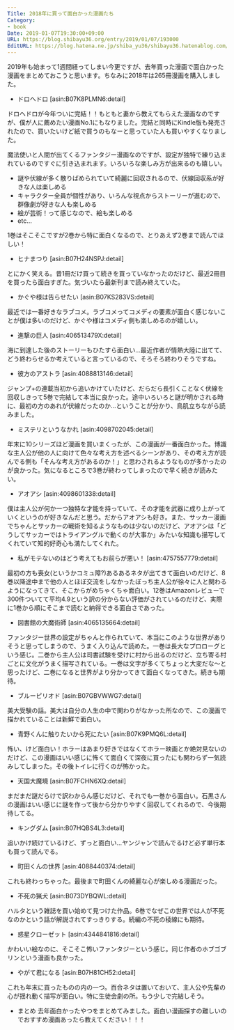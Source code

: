 ```yaml
---
Title: 2018年に買って面白かった漫画たち
Category:
- book
Date: 2019-01-07T19:30:00+09:00
URL: https://blog.shibayu36.org/entry/2019/01/07/193000
EditURL: https://blog.hatena.ne.jp/shiba_yu36/shibayu36.hatenablog.com/atom/entry/10257846132699914609
---
```


2019年も始まって1週間経ってしまい今更ですが、去年買った漫画で面白かった漫画をまとめておこうと思います。ちなみに2018年は265冊漫画を購入しました。

* ドロヘドロ
[asin:B07K8PLMN6:detail]

ドロヘドロが今年ついに完結！！もともと妻から教えてもらえた漫画なのですが、僕が人に薦めたい漫画No.1にもなりました。完結と同時にKindle版も発売されたので、買いたいけど紙で買うのもなーと思っていた人も買いやすくなりました。

魔法使いと人間が出てくるファンタジー漫画なのですが、設定が独特で練り込まれているのですぐに引き込まれます。いろいろな楽しみ方が出来るのも嬉しい。

- 謎や伏線が多く散りばめられていて綺麗に回収されるので、伏線回収系が好きな人は楽しめる
- キャラクター全員が個性があり、いろんな視点からストーリーが進むので、群像劇が好きな人も楽しめる
- 絵が芸術！って感じなので、絵も楽しめる
- etc...

1巻はそこそこですが2巻から特に面白くなるので、とりあえず2巻まで読んでほしい！

* ヒナまつり
[asin:B07H24NSPJ:detail]

とにかく笑える。昔1冊だけ買って続きを買っていなかったのだけど、最近2冊目を買ったら面白すぎた。気づいたら最新刊まで読み終えていた。

* かぐや様は告らせたい
[asin:B07KS283VS:detail]

最近では一番好きなラブコメ。ラブコメってコメディの要素が面白く感じないことが僕は多いのだけど、かぐや様はコメディ側も楽しめるのが嬉しい。

* 進撃の巨人
[asin:406513479X:detail]

海に到達した後のストーリーもひたすら面白い...最近作者が情熱大陸に出てて、どう終わらせるか考えていると言っているので、そろそろ終わりそうですね。

* 彼方のアストラ
[asin:4088813146:detail]

ジャンプ+の連載当初から追いかけていたけど、だらだら長引くことなく伏線を回収しきって5巻で完結して本当に良かった。途中いろいろと謎が明かされる時に、最初の方のあれが伏線だったのか...ということが分かり、鳥肌立ちながら読みました。

* ミステリというなかれ
[asin:4098702045:detail]

年末に10シリーズほど漫画を買いまくったが、この漫画が一番面白かった。博識な主人公が他の人に向けて色々な考え方を述べるシーンがあり、その考え方が読んでる側も「そんな考え方があるのか！」と思わされるようなものが多かったのが良かった。気になるところで3巻が終わってしまったので早く続きが読みたい。

* アオアシ
[asin:4098601338:detail]

僕は主人公が何か一つ独特な才能を持っていて、その才能を武器に成り上がっていくというのが好きなんだと思う。だからアオアシも好き。また、サッカー漫画でちゃんとサッカーの戦術を知るようなものは少ないのだけど、アオアシは「どうしてサッカーではトライアングルで動くのが大事か」みたいな知識も描写してくれていて知的好奇心も満たしてくれた。

* 私がモテないのはどう考えてもお前らが悪い！
[asin:4757557779:detail]

最初の方も喪女(というかコミュ障?)あるあるネタが出てきて面白いのだけど、8巻以降途中まで他の人とほぼ交流をしなかったぼっち主人公が徐々に人と関わるようになってきて、そこからがめちゃくちゃ面白い。12巻はAmazonレビューで300件ついてて平均4.9という訳の分からない評価がされているのだけど、実際に1巻から順にそこまで読むと納得できる面白さであった。

* 図書館の大魔術師
[asin:4065135664:detail]

ファンタジー世界の設定がちゃんと作られていて、本当にこのような世界がありそうと思ってしまうので、うまく入り込んで読めた。一巻は長大なプロローグという感じ。二巻から主人公は司書試験を受けに村から出るのだけど、立ち寄る村ごとに文化がうまく描写されている。一巻は文字が多くてちょっと大変だな〜と思ったけど、二巻になると世界がより分かってきて面白くなってきた。続きも期待。

* ブルーピリオド
[asin:B07GBVWWG7:detail]

美大受験の話。美大は自分の人生の中で関わりがなかった所なので、この漫画で描かれていることは新鮮で面白い。

* 青野くんに触りたいから死にたい
[asin:B07K9PMQ6L:detail]

怖い、けど面白い！ホラーはあまり好きではなくてホラー映画とか絶対見ないのだけど、この漫画はいい感じに怖くて面白くて深夜に買ったにも関わらず一気読みしてしまった。その後トイレに行くのが怖かった。

* 天国大魔境
[asin:B07FCHN6XQ:detail]

まだまだ謎だらけで訳わからん感じだけど、それでも一巻から面白い。石黒さんの漫画はいい感じに謎を作って後から分かりやすく回収してくれるので、今後期待してる。

* キングダム
[asin:B07HQBS4L3:detail]

追いかけ続けているけど、ずっと面白い...ヤンジャンで読んでるけど必ず単行本も買って読んでる。

* 町田くんの世界
[asin:4088440374:detail]

これも終わっちゃった。最後まで町田くんの綺麗な心が楽しめる漫画だった。

* 不死の猟犬
[asin:B073DYBQWL:detail]

ハルタという雑誌を買い始めて見つけた作品。6巻でなぜこの世界では人が不死なのかという話が解説されてすっきりする。続編の不死の稜線にも期待。

* 惑星クローゼット
[asin:4344841816:detail]

かわいい絵なのに、そこそこ怖いファンタジーという感じ。同じ作者のホブゴブリンという漫画も良かった。

* やがて君になる
[asin:B07H81CH52:detail]

これも年末に買ったものの内の一つ。百合ネタは置いておいて、主人公や先輩の心が揺れ動く描写が面白い。特に生徒会劇の所。もう少しで完結しそう。

* まとめ
去年面白かったやつをまとめてみました。面白い漫画探すの難しいのでおすすめ漫画あったら教えてください！！！
